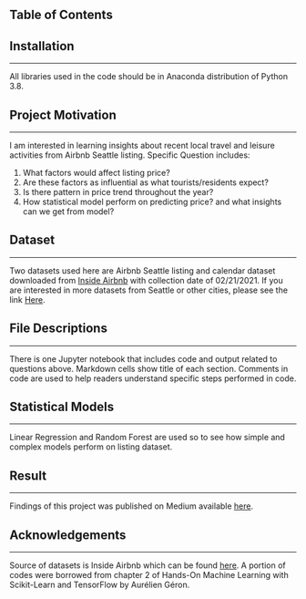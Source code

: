 ## Table of Contents

## Installation
---
All libraries used in the code should be in Anaconda distribution of Python 3.8.

## Project Motivation
---
I am interested in learning insights about recent local travel and leisure activities from Airbnb Seattle listing. Specific Question includes:
1. What factors would affect listing price?
2. Are these factors as influential as what tourists/residents expect?
3. Is there pattern in price trend throughout the year?
4. How statistical model perform on predicting price? and what insights can we get from model?

## Dataset
---
Two datasets used here are Airbnb Seattle listing and calendar dataset downloaded from [Inside Airbnb](http://insideairbnb.com/get-the-data.html) with collection date of 02/21/2021. If you are interested in more datasets from Seattle or other cities, please see the link [Here](http://insideairbnb.com/get-the-data.html).

## File Descriptions
---
There is one Jupyter notebook that includes code and output related to questions above. Markdown cells show title of each section. Comments in code are used to help readers understand specific steps performed in code. 

## Statistical Models
---
Linear Regression and Random Forest are used so to see how simple and complex models perform on listing dataset.

## Result
---
Findings of this project was published on Medium available [here]().

## Acknowledgements
---
Source of datasets is Inside Airbnb which can be found [here](http://insideairbnb.com/get-the-data.html). A portion of codes were borrowed from chapter 2 of Hands-On Machine Learning with Scikit-Learn and TensorFlow by Aurélien Géron.